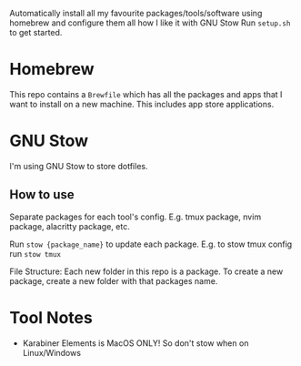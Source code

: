 Automatically install all my favourite packages/tools/software using homebrew and configure them all how I like it with GNU Stow
Run `setup.sh` to get started.

# Homebrew
This repo contains a `Brewfile` which has all the packages and apps that I want to install on a new machine.
This includes app store applications.

# GNU Stow
I'm using GNU Stow to store dotfiles.

## How to use
Separate packages for each tool's config. E.g. tmux package, nvim package, alacritty package, etc.

Run `stow {package_name}` to update each package.
E.g. to stow tmux config run `stow tmux`

File Structure:
Each new folder in this repo is a package.
To create a new package, create a new folder with that packages name.

# Tool Notes
- Karabiner Elements is MacOS ONLY! So don't stow when on Linux/Windows

